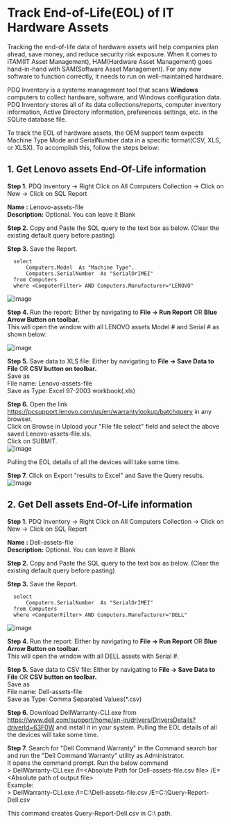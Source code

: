 # Track End-of-Life(EOL) of IT Hardware Assets

Tracking the end-of-life data of hardware assets will help companies plan ahead, save money, and reduce security risk exposure. When it comes to ITAM(IT Asset Management), HAM(Hardware Asset Management) goes hand-in-hand with SAM(Software Asset Management). For any new software to function correctly, it needs to run on well-maintained hardware.

PDQ Inventory is a systems management tool that scans **Windows** computers to collect hardware, software, and Windows configuration data. PDQ Inventory stores all of its data collections/reports, computer inventory information, Active Directory information, preferences settings, etc. in the SQLite database file.

To track the EOL of hardware assets, the OEM support team expects Machine Type Mode and SerialNumber data in a specific format(CSV, XLS, or XLSX). To accomplish this, follow the steps below:

## 1. Get Lenovo assets End-Of-Life information
**Step 1.** PDQ Inventory -> Right Click on All Computers Collection -> Click on New -> Click on SQL Report

  **Name :** Lenovo-assets-file<br />
  **Description:** Optional. You can leave it Blank

**Step 2.** Copy and Paste the SQL query to the text box as below. (Clear the existing default query before  pasting)

**Step 3.** Save the Report.
      
      select
	      Computers.Model  As "Machine Type",
	      Computers.SerialNumber  As "SerialOrIMEI"
      from Computers 
      where <ComputerFilter> AND Computers.Manufacturer="LENOVO"
    
    
![image](https://github.com/ShivuChirantana/PDQ-Handson/assets/138813405/c47d5b4f-ab4b-45db-b4e9-1cd73db1b12a)

**Step 4.** Run the report: Either by navigating to **File -> Run Report** OR **Blue Arrow Button on toolbar.**<br />
This will open the window with all LENOVO assets Model # and Serial # as shown below:

![image](https://github.com/ShivuChirantana/PDQ-Handson/assets/138813405/4dc8f57f-441f-40db-b24a-dfb9061e5478)


**Step 5.** Save data to XLS file: Either by navigating to **File -> Save Data to File** OR **CSV button on toolbar.**<br />
Save as <br />
File name: Lenovo-assets-file <br />
Save as Type: Excel 97-2003 workbook(.xls)

**Step 6.** Open the link https://pcsupport.lenovo.com/us/en/warrantylookup/batchquery in any browser.<br />
Click on Browse in Upload your "File file select" field and select the above saved Lenovo-assets-file.xls. <br />Click on SUBMIT. <br />
![image](https://github.com/ShivuChirantana/PDQ-Handson/assets/138813405/012a44f3-73b1-4f7d-8943-50953efd98e5)

Pulling the EOL details of all the devices will take some time.<br />

**Step 7.** Click on Export "results to Excel" and Save the Query results.<br />
![image](https://github.com/ShivuChirantana/PDQ-Handson/assets/138813405/4bb464ea-87ab-4c3c-b182-0ac27627da21)

## 2. Get Dell assets End-Of-Life information
**Step 1.** PDQ Inventory -> Right Click on All Computers Collection -> Click on New -> Click on SQL Report

  **Name :** Dell-assets-file<br />
  **Description:** Optional. You can leave it Blank

**Step 2.** Copy and Paste the SQL query to the text box as below. (Clear the existing default query before  pasting)

**Step 3.** Save the Report.
      
      select
	      Computers.SerialNumber  As "SerialOrIMEI"
      from Computers 
      where <ComputerFilter> AND Computers.Manufacturer="DELL"
    
    
![image](https://github.com/ShivuChirantana/PDQ-Handson/assets/138813405/65d39ac3-611b-4387-b730-d866141b00b9)


**Step 4.** Run the report: Either by navigating to **File -> Run Report** OR **Blue Arrow Button on toolbar.**<br />
This will open the window with all DELL assets with Serial #.

**Step 5.** Save data to CSV file: Either by navigating to **File -> Save Data to File** OR **CSV button on toolbar.**<br />
Save as <br />
File name: Dell-assets-file <br />
Save as Type: Comma Separated Values(*.csv)

**Step 6.** Download DellWarranty-CLI.exe from https://www.dell.com/support/home/en-in/drivers/DriversDetails?driverId=63F0W and install it in your system.
Pulling the EOL details of all the devices will take some time.<br />

**Step 7.** Search for "Dell Command Warranty" in the Command search bar and run the "Dell Command Warranty" utility as Administrator. <br />
It opens the command prompt. Run the below command <br/>
 \> DellWarranty-CLI.exe /I=\<Absolute Path for Dell-assets-file.csv file\> /E=\<Absolute path of output file\> <br />
 Example:<br />
 \> DellWarranty-CLI.exe /I=C:\Dell-assets-file.csv /E=C:\Query-Report-Dell.csv <br />

 This command creates Query-Report-Dell.csv in C:\ path.




    



